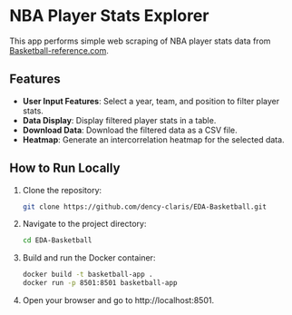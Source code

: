 # NBA Player Stats Explorer

This app performs simple web scraping of NBA player stats data from [Basketball-reference.com](https://www.basketball-reference.com/).

## Features
- **User Input Features**: Select a year, team, and position to filter player stats.
- **Data Display**: Display filtered player stats in a table.
- **Download Data**: Download the filtered data as a CSV file.
- **Heatmap**: Generate an intercorrelation heatmap for the selected data.

## How to Run Locally

1. Clone the repository:
   ```bash
   git clone https://github.com/dency-claris/EDA-Basketball.git
   ```
2. Navigate to the project directory:
   ```bash
   cd EDA-Basketball
   ```
3. Build and run the Docker container:
   ```bash
   docker build -t basketball-app .
   docker run -p 8501:8501 basketball-app
   ```
4. Open your browser and go to http://localhost:8501.


